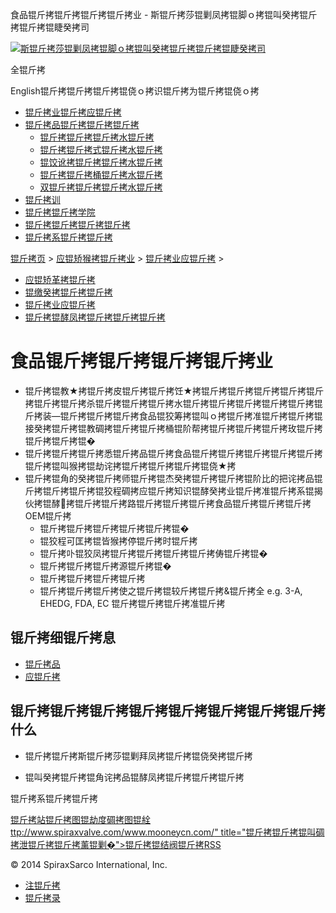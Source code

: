  食品锟斤拷锟斤拷锟斤拷锟斤拷业 - 斯锟斤拷莎锟剿凤拷锟脚ｏ拷锟叫癸拷锟斤拷锟斤拷锟睫癸拷司    

[![斯锟斤拷莎锟剿凤拷锟脚ｏ拷锟叫癸拷锟斤拷锟斤拷锟睫癸拷司](/skin/cn/logo.gif)](/)

全锟斤拷

English锟斤拷锟斤拷锟斤拷锟侥ｏ拷识锟斤拷为锟斤拷锟侥ｏ拷

-   [锟斤拷业锟斤拷应锟斤拷](/cn_applications/index.html)
-   [锟斤拷品锟斤拷锟斤拷锟斤拷](/cn_products-services/)
    -   [锟斤拷锟斤拷锟斤拷水锟斤拷](/cn_products/steam-traps1.html)
    -   [锟斤拷锟斤拷式锟斤拷水锟斤拷](/cn_products/steam-trap-per-mon1.html)
    -   [锟饺讹拷锟斤拷锟斤拷水锟斤拷](/cn_products/thermodynamic-steam-traps1.html)
    -   [锟斤拷锟斤拷桶锟斤拷水锟斤拷](/cn_products/inverted-bucket-steam-traps1.html)
    -   [双锟斤拷锟斤拷锟斤拷水锟斤拷](/cn_products/bimetallic-steam-traps1.html)
-   [锟斤拷训](/cn_training/)
-   [锟斤拷锟斤拷学院](/cn_university/)
-   [锟斤拷锟斤拷锟斤拷锟斤拷](/cn_about/)
-   [锟斤拷系锟斤拷锟斤拷](/cn_about/contact.html)

  

[锟斤拷页](/index.html) > [应锟矫猴拷锟斤拷业](/cn_applications/) > [锟斤拷业应锟斤拷](/cn_applications/industries1.html) >

-   [应锟矫革拷锟斤拷](/cn_applications/overview1.html)
-   [锟缴癸拷锟斤拷锟斤拷](/cn_applications/case-studies1.html)
-   [锟斤拷业应锟斤拷](/cn_applications/industries1.html)
-   [锟斤拷锟酵凤拷锟斤拷锟斤拷锟斤拷](/cn_applications/examples1.html)

# 食品锟斤拷锟斤拷锟斤拷锟斤拷业

-   锟斤拷锟教★拷锟斤拷皮锟斤拷锟斤拷饪★拷锟斤拷锟斤拷锟斤拷锟斤拷锟斤拷锟斤拷锟斤拷杀锟斤拷锟斤拷锟斤拷水锟斤拷锟斤拷锟斤拷锟斤拷锟斤拷锟斤拷装—锟斤拷锟斤拷锟斤拷食品锟狡筹拷锟叫ｏ拷锟斤拷准锟斤拷锟斤拷锟接癸拷锟斤拷锟教碉拷锟斤拷锟斤拷桶锟阶帮拷锟斤拷锟斤拷锟斤拷玫锟斤拷锟斤拷锟斤拷锟�
-   锟斤拷锟斤拷锟斤拷悉锟斤拷品锟斤拷食品锟斤拷锟斤拷锟斤拷锟斤拷锟斤拷锟斤拷锟叫猴拷锟劫诧拷锟斤拷锟斤拷锟斤拷锟侥★拷
-   锟斤拷锟角的癸拷锟斤拷师锟斤拷锟杰癸拷锟斤拷锟斤拷锟阶比的把诧拷品锟斤拷锟斤拷锟斤拷锟狡程碉拷应锟斤拷知识锟酵癸拷业锟斤拷准锟斤拷系锟揭伙拷锟酵拷锟斤拷锟斤拷路锟斤拷锟斤拷锟斤拷食品锟斤拷锟斤拷锟斤拷OEM锟斤拷
    -   锟斤拷锟斤拷锟斤拷锟斤拷锟斤拷锟�
    -   锟狡程可匡拷锟皆猴拷停锟斤拷时锟斤拷
    -   锟斤拷卟锟狡凤拷锟斤拷锟斤拷锟斤拷锟斤拷俦锟斤拷锟�
    -   锟斤拷锟斤拷锟斤拷源锟斤拷锟�
    -   锟斤拷锟斤拷锟斤拷锟斤拷
    -   锟斤拷锟斤拷锟斤拷使之锟斤拷锟较斤拷锟斤拷&锟斤拷全 e.g. 3-A, EHEDG, FDA, EC 锟斤拷锟斤拷锟斤拷准锟斤拷

  

## 锟斤拷细锟斤拷息

-   [锟斤拷品](/cn_products/browse-products.html)
-   [应锟斤拷](/cn_applications/case-studies1.html)

## 锟斤拷锟斤拷锟斤拷锟斤拷锟斤拷锟斤拷锟斤拷锟斤拷什么

-   锟斤拷锟斤拷斯锟斤拷莎锟剿拜凤拷锟斤拷锟侥癸拷锟斤拷
    
-   锟叫癸拷锟斤拷锟角诧拷品锟酵凤拷锟斤拷锟斤拷锟斤拷
    

锟斤拷系锟斤拷锟斤拷

[锟斤拷站锟斤拷图](/sitemap.html "锟斤拷站锟斤拷图")[锟劫度碉拷图](/baidu.xml)[锟絟ttp://www.spiraxvalve.com/www.mooneycn.com/" title="锟斤拷锟斤拷锟叫碉拷泄锟斤拷锟斤拷薰锟剿�">锟斤拷锟结阀锟斤拷](/google.xml)[RSS](/rss.xml)

© 2014 SpiraxSarco International, Inc.

-   [注锟斤拷](/member/index_do.php?fmdo=user&dopost=regnew)
-   [锟斤拷录](/member/login.php)